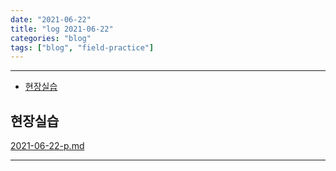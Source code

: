 ```yaml
---
date: "2021-06-22"
title: "log 2021-06-22"
categories: "blog"
tags: ["blog", "field-practice"]
---
```


----------

- [현장실습](#현장실습)

## 현장실습

[2021-06-22-p.md](./2021-06-22-p.md)

----------

